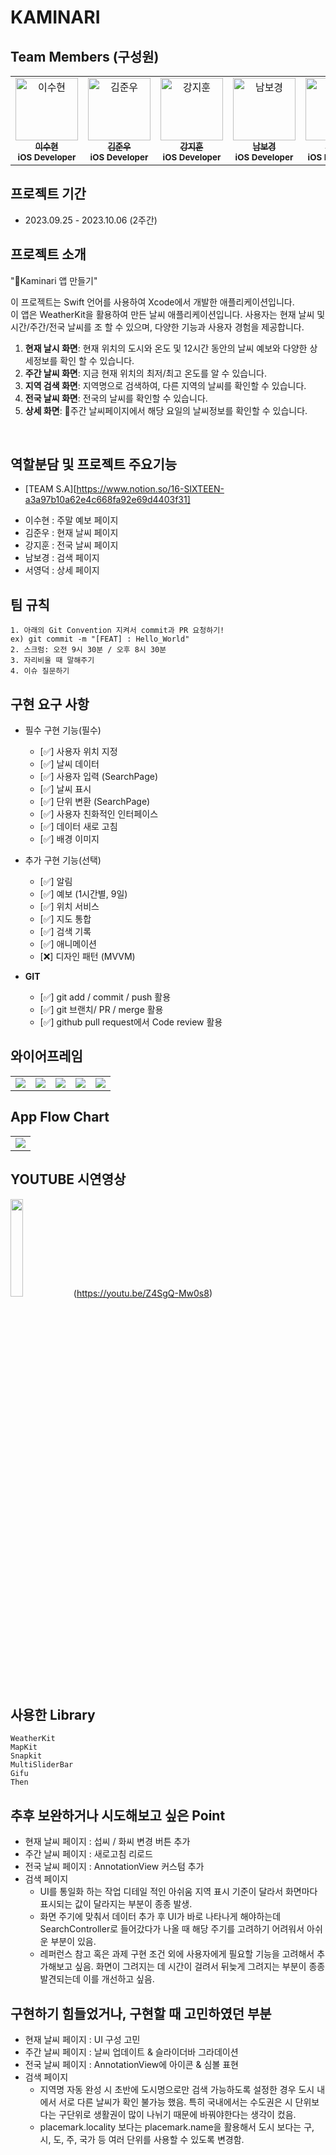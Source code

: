 # KAMINARI

## Team Members (구성원)
<table>
  <tbody>
    <tr>
     <td align="center" valign="top" width="14.28%">
       <a href="https://github.com/suzzang98">
       <img src="https://avatars.githubusercontent.com/u/114126053?v=4" width="100px;" alt="이수현"/>
       <br />
         <sub>
           <b>이수현</b>
         </sub>
       </a>
       <br />
       <sub>
           <b>iOS Developer</b>
       </sub>
       <br />
     </td>
    <td align="center" valign="top" width="14.28%">
       <a href="https://github.com/jakkujakku">
       <img src="https://avatars.githubusercontent.com/u/89556301?v=4" width="100px;" alt="김준우"/>
       <br />
         <sub>
           <b>김준우</b>
         </sub>
       </a>
       <br />
       <sub>
           <b>iOS Developer</b>
       </sub>
       <br />
     </td>
      <td align="center" valign="top" width="14.28%">
       <a href="https://github.com/KangJiHun1028">
       <img src="https://avatars.githubusercontent.com/u/136081642?v=4" width="100px;" alt="강지훈"/>
       <br />
         <sub>
           <b>강지훈</b>
         </sub>
       </a>
       <br />
       <sub>
           <b>iOS Developer</b>
       </sub>
       <br />
     </td>
      <td align="center" valign="top" width="14.28%">
       <a href="https://github.com/BoKyeongee/">
       <img src="https://avatars.githubusercontent.com/u/124825477?v=4" width="100px;" alt="남보경"/>
       <br />
         <sub>
           <b>남보경</b>
         </sub>
       </a>
       <br />
       <sub>
           <b>iOS Developer</b>
       </sub>
       <br />
     </td>
     <td align="center" valign="top" width="14.28%">
       <a href="https://github.com/dnjs012452">
       <img src="https://avatars.githubusercontent.com/u/139099626?v=4" width="100px;" alt="서영덕"/>
       <br />
         <sub>
           <b>서영덕</b>
         </sub>
       </a>
       <br />
       <sub>
           <b>iOS Developer</b>
       </sub>
       <br />
     </td>
  </tbody>
</table>

## 프로젝트 기간 
- 2023.09.25 - 2023.10.06 (2주간)

## 프로젝트 소개
"Kaminari 앱 만들기"<p> 
이 프로젝트는 Swift 언어를 사용하여 Xcode에서 개발한 애플리케이션입니다. <br>
이 앱은 WeatherKit을 활용하여 만든 날씨 애플리케이션입니다. 사용자는 현재 날씨 및 시간/주간/전국 날씨를 조 할 수 있으며, 다양한 기능과 사용자 경험을 제공합니다.
1. **현재 날시 화면**: 현재 위치의 도시와 온도 및 12시간 동안의 날씨 예보와 다양한 상세정보를 확인 할 수 있습니다.
2. **주간 날씨 화면**: 지금 현재 위치의 최저/최고 온도를 알 수 있습니다.
3. **지역 검색 화면**: 지역명으로 검색하여, 다른 지역의 날씨를 확인할 수 있습니다.
4. **전국 날씨 화면**: 전국의 날씨를 확인할 수 있습니다.
5. **상세 화면**: 주간 날씨페이지에서 해당 요일의 날씨정보를 확인할 수 있습니다.
<br>

## 역할분담 및 프로젝트 주요기능 
* [TEAM S.A][https://www.notion.so/16-SIXTEEN-a3a97b10a62e4c668fa92e69d4403f31]
- 이수현 : 주말 예보 페이지
- 김준우 : 현재 날씨 페이지
- 강지훈 : 전국 날씨 페이지
- 남보경 : 검색 페이지
- 서영덕 : 상세 페이지


##  팀 규칙
```text
1. 아래의 Git Convention 지켜서 commit과 PR 요청하기! 
ex) git commit -m "[FEAT] : Hello_World"
2. 스크럼: 오전 9시 30분 / 오후 8시 30분
3. 자리비울 때 말해주기
4. 이슈 질문하기
```
## 구현 요구 사항
- 필수 구현 기능(필수)
    - [✅]  사용자 위치 지정
    - [✅]  날씨 데이터
    - [✅]  사용자 입력 (SearchPage)
    - [✅]  날씨 표시
    - [✅]  단위 변환 (SearchPage)
    - [✅]  사용자 친화적인 인터페이스
    - [✅]  데이터 새로 고침
    - [✅]  배경 이미지
    
- 추가 구현 기능(선택)
    - [✅]  알림
    - [✅]  예보 (1시간별, 9일)
    - [✅]  위치 서비스
    - [✅]  지도 통합
    - [✅]  검색 기록
    - [✅]  애니메이션
    - [❌]  디자인 패턴 (MVVM)
    
- **GIT**
    - [✅]  git add / commit / push 활용
    - [✅]  git 브랜치/ PR / merge 활용
    - [✅]  github pull request에서 Code review 활용

## 와이어프레임
  <table>
    <tr>
      <td>
        <img src="https://velog.velcdn.com/images/jakkujakku98/post/59efac5e-06ae-4c85-826e-18e781f9372e/image.png"/>
      </td>
      <td>
        <img src="https://velog.velcdn.com/images/jakkujakku98/post/d544c728-f940-4027-b8ea-1f15c7a107f6/image.png"/>
      </td>
      <td>
        <img src="https://velog.velcdn.com/images/jakkujakku98/post/13162af3-2427-412e-9570-403b556caff5/image.png"/>
      </td>
      <td>
        <img src="https://velog.velcdn.com/images/jakkujakku98/post/02898b8f-4bbd-4bc4-8622-6e23725d1858/image.png"/>
      </td>
      <td>
        <img src="https://velog.velcdn.com/images/jakkujakku98/post/6f67f440-619c-4138-8532-b9bce92c10bf/image.png"/>
      </td>
    </tr>
  </table>

## App Flow Chart
<table>
    <tr>
      <td>
        <img src="https://velog.velcdn.com/images/jakkujakku98/post/afda970e-a141-4b60-a131-b74fde84eef8/image.png"/>
      </td>
    </tr>
  </table>

## YOUTUBE 시연영상
<img src="https://velog.velcdn.com/images/jakkujakku98/post/40a456dd-63ab-4460-ba34-2190c62cbef0/image.png" width="20%">(https://youtu.be/Z4SgQ-Mw0s8)

## 사용한 Library
```text
WeatherKit
MapKit
Snapkit
MultiSliderBar
Gifu
Then
```

## 추후 보완하거나 시도해보고 싶은 Point
- 현재 날씨 페이지 : 섭씨 / 화씨 변경 버튼 추가
- 주간 날씨 페이지 : 새로고침 리로드 
- 전국 날씨 페이지 : AnnotationView 커스텀 추가
- 검색 페이지 
    - UI를 통일화 하는 작업
디테일 적인 아쉬움
지역 표시 기준이 달라서 화면마다 표시되는 값이 달라지는 부분이 종종 발생.
    - 화면 주기에 맞춰서 데이터 추가 후 UI가 바로 나타나게 해야하는데 SearchController로 들어갔다가 나올 때 해당 주기를 고려하기 어려워서 아쉬운 부분이 있음.
    - 레퍼런스 참고 혹은 과제 구현 조건 외에 사용자에게 필요할 기능을 고려해서 추가해보고 싶음.
화면이 그려지는 데 시간이 걸려서 뒤늦게 그려지는 부분이 종종 발견되는데 이를 개선하고 싶음.


## 구현하기 힘들었거나, 구현할 때 고민하였던 부분
- 현재 날씨 페이지 : UI 구성 고민
- 주간 날씨 페이지 : 날씨 업데이트 & 슬라이더바 그라데이션 
- 전국 날씨 페이지 : AnnotationView에 아이콘 & 심볼 표현
- 검색 페이지 
    - 지역명 자동 완성 시 초반에 도시명으로만 검색 가능하도록 설정한 경우 도시 내에서 서로 다른 날씨가 확인 불가능 했음. 특히 국내에서는 수도권은 시 단위보다는 구단위로 생활권이 많이 나뉘기 때문에 바꿔야한다는 생각이 컸음. 
    - placemark.locality 보다는 placemark.name을 활용해서 도시 보다는 구, 시, 도, 주, 국가 등 여러 단위를 사용할 수 있도록 변경함.
